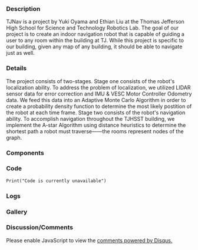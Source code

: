 ### Description
TJNav is a project by Yuki Oyama and Ethian Liu at the Thomas Jefferson High School for Science and Technology Robotics Lab.  The goal of our project is to create an indoor navigation robot that is capable of guiding a user to any room within the building at TJ.  While this project is specific to our building, given any map of any building, it should be able to navigate just as well.

### Details
The project consists of two-stages.  Stage one consists of the robot's localization ability.  To address the problem of localization, we utilized LIDAR sensor data for error correction and IMU & VESC Motor Controller Odometry data.  We feed this data into an Adaptive Monte Carlo Algorithm in order to create a probability density function to determine the most likely postition of the robot at each time frame.  Stage two consists of the robot's navigation ability.  To accomplish navigation throughout the TJHSST building, we implement the A-star Algorithm using distance heuristics to determine the shortest path a robot must traverse——the rooms represent nodes of the graph.

### Components

### Code
```markdown
Print("Code is currently unavailable")
```
### Logs
### Gallery
### Discussion/Comments

<div id="disqus_thread"></div>
<script>
var disqus_config = function () {
this.page.url = PAGE_URL; 
this.page.identifier = PAGE_IDENTIFIER;
};
(function() { 
var d = document, s = d.createElement('script');
s.src = 'https://https-yukioyama-github-io-robot-localization.disqus.com/embed.js';
s.setAttribute('data-timestamp', +new Date());
(d.head || d.body).appendChild(s);
})();
</script>
<noscript>Please enable JavaScript to view the <a href="https://disqus.com/?ref_noscript">comments powered by Disqus.</a></noscript>
              
